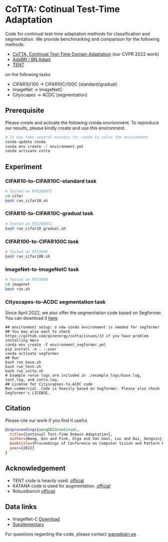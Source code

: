 # CoTTA: Cotinual Test-Time Adaptation
Code for continual test-time adaptation methods for classification and segmentation.
We provide benchmarking and comparison for the following methods:
+ [CoTTA, Continual Test-Time Domain Adaptation](https://arxiv.org/abs/2203.13591) (our CVPR 2022 work)
+ [AdaBN / BN Adapt](https://www.sciencedirect.com/science/article/abs/pii/S003132031830092X)
+ [TENT](https://arxiv.org/abs/2006.10726)
  
on the following tasks
+ CIFAR10/100 -> CIFAR10C/100C (standard/gradual)
+ ImageNet -> ImageNetC
+ Cityscapes -> ACDC (segmentation)

## Prerequisite
Please create and activate the following conda envrionment. To reproduce our results, please kindly create and use this environment.
```bash
# It may take several minutes for conda to solve the environment
conda update conda
conda env create -f environment.yml
conda activate cotta 
```

## Experiment 
### CIFAR10-to-CIFAR10C-standard task
```bash
# Tested on RTX2080TI
cd cifar
bash run_cifar10.sh 
```
### CIFAR10-to-CIFAR10C-gradual task
```bash
# Tested on RTX2080TI
bash run_cifar10_gradual.sh
```
### CIFAR100-to-CIFAR100C task
```bash
# Tested on RTX3090
bash run_cifar100.sh
```

### ImageNet-to-ImageNetC task 
```bash
# Tested on RTX3090
cd imagenet
bash run.sh
```

### Cityscapes-to-ACDC segmentation task
Since April 2022, we also offer the segmentation code based on Segformer.
You can download it [here](https://github.com/qinenergy/cotta/issues/6)
```
## environment setup: a new conda environment is needed for segformer
## You may also want to check https://github.com/qinenergy/cotta/issues/13 if you have problem installing mmcv
conda env create -f environment_segformer.yml
pip install -e . --user
conda activate segformer
## Run
bash run_base.sh
bash run_tent.sh
bash run_cotta.sh
# Example rerun logs are included in ./example_logs/base.log, tent.log, and cotta.log.
## License for Cityscapses-to-ACDC code
Non-commercial. Code is heavily based on Segformer. Please also check Segformer's LICENSE.
```

## Citation
Please cite our work if you find it useful.
```bibtex
@inproceedings{wang2022continual,
  title={Continual Test-Time Domain Adaptation},
  author={Wang, Qin and Fink, Olga and Van Gool, Luc and Dai, Dengxin},
  booktitle={Proceedings of Conference on Computer Vision and Pattern Recognition},
  year={2022}
}
```

## Acknowledgement 
+ TENT code is heavily used. [official](https://github.com/DequanWang/tent) 
+ KATANA code is used for augmentation. [official](https://github.com/giladcohen/KATANA) 
+ Robustbench [official](https://github.com/RobustBench/robustbench) 

## Data links
+ ImageNet-C [Download](https://zenodo.org/record/2235448#.Yj2RO_co_mF)
+ [Supplementary](https://drive.qin.ee/api/raw/?path=/cv/cvpr2022/03679-supp-1.pdf)

For questions regarding the code, please contact wang@qin.ee .
